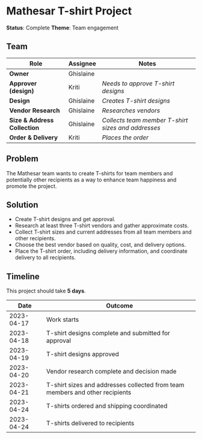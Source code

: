 # Mathesar T-shirt Project

**Status**: Complete
**Theme**: Team engagement

## Team

| Role | Assignee | Notes |
|-|-|-|
| **Owner** | Ghislaine | |
| **Approver (design)** | Kriti | *Needs to approve T-shirt designs* |
| **Design** | Ghislaine | *Creates T-shirt designs* |
| **Vendor Research** | Ghislaine | *Researches vendors* |
| **Size & Address Collection** | Ghislaine | *Collects team member T-shirt sizes and addresses* |
| **Order & Delivery** | Kriti | *Places the order* |

## Problem
The Mathesar team wants to create T-shirts for team members and potentially other recipients as a way to enhance team happiness and promote the project.

## Solution
- Create T-shirt designs and get approval.
- Research at least three T-shirt vendors and gather approximate costs.
- Collect T-shirt sizes and current addresses from all team members and other recipients.
- Choose the best vendor based on quality, cost, and delivery options.
- Place the T-shirt order, including delivery information, and coordinate delivery to all recipients.

## Timeline
This project should take **5 days**.

| Date | Outcome |
| - | - |
| 2023-04-17 | Work starts |
| 2023-04-18 | T-shirt designs complete and submitted for approval |
| 2023-04-19 | T-shirt designs approved |
| 2023-04-20 | Vendor research complete and decision made |
| 2023-04-21 | T-shirt sizes and addresses collected from team members and other recipients |
| 2023-04-24 | T-shirts ordered and shipping coordinated |
| 2023-04-24 | T-shirts delivered to recipients |
